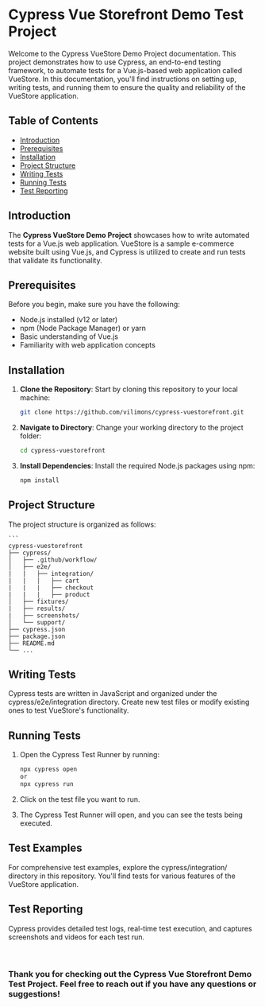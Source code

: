 # Cypress Vue Storefront Demo Test Project

Welcome to the Cypress VueStore Demo Project documentation. This project demonstrates how to use Cypress, an end-to-end testing framework, to automate tests for a Vue.js-based web application called VueStore. In this documentation, you'll find instructions on setting up, writing tests, and running them to ensure the quality and reliability of the VueStore application.

## Table of Contents

- [Introduction](#introduction)
- [Prerequisites](#prerequisites)
- [Installation](#installation)
- [Project Structure](#project-structure)
- [Writing Tests](#writing-tests)
- [Running Tests](#running-tests)
- [Test Reporting](#test-reporting)

## Introduction <a name="introduction"></a>
The **Cypress VueStore Demo Project** showcases how to write automated tests for a Vue.js web application. VueStore is a sample e-commerce website built using Vue.js, and Cypress is utilized to create and run tests that validate its functionality.

## Prerequisites <a name="prerequisites"></a>
Before you begin, make sure you have the following:

- Node.js installed (v12 or later)
- npm (Node Package Manager) or yarn
- Basic understanding of Vue.js
- Familiarity with web application concepts

## Installation <a name="installation"></a>

1. **Clone the Repository**: Start by cloning this repository to your local machine:

   ```bash
   git clone https://github.com/vilimons/cypress-vuestorefront.git

2. **Navigate to Directory**: Change your working directory to the project folder:
   ```bash
   cd cypress-vuestorefront

3. **Install Dependencies**: Install the required Node.js packages using npm:
    ```bash
    npm install

## Project Structure <a name="project-structure"></a>
The project structure is organized as follows:

    ```
    cypress-vuestorefront
    ├── cypress/
    │   ├── .github/workflow/
    │   ├── e2e/
    |   |   ├── integration/
    |   |   |   ├── cart
    |   |   |   ├── checkout
    |   |   |   ├── product 
    │   ├── fixtures/
    |   ├── results/
    |   ├── screenshots/
    │   └── support/
    ├── cypress.json
    ├── package.json
    ├── README.md
    └── ...

## Writing Tests <a name="writing-tests"></a>
Cypress tests are written in JavaScript and organized under the cypress/e2e/integration directory. Create new test files or modify existing ones to test VueStore's functionality.

## Running Tests <a name="running-tests"></a>
1. Open the Cypress Test Runner by running:

    ```bash
    npx cypress open
    or
    npx cypress run

2. Click on the test file you want to run.

3. The Cypress Test Runner will open, and you can see the tests being executed.

## Test Examples <a name="test-examples"></a>
For comprehensive test examples, explore the cypress/integration/ directory in this repository. You'll find tests for various features of the VueStore application.

## Test Reporting
Cypress provides detailed test logs, real-time test execution, and captures screenshots and videos for each test run.
<br>
<br>
<br>
### Thank you for checking out the Cypress Vue Storefront Demo Test Project. Feel free to reach out if you have any questions or suggestions!
